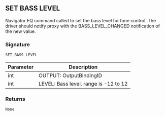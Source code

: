 ## SET BASS LEVEL

Navigator EQ command called to set the bass level for tone control. The driver should notify proxy with the  BASS\_LEVEL\_CHANGED notification of the new value.


### Signature

`SET_BASS_LEVEL`


| Parameter | Description |
| --- | --- |
| int | OUTPUT: OutputBindingID |
| int | LEVEL: Bass level. range is -12 to 12 |

### Returns

`None`